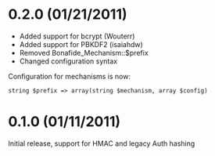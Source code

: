 # 0.2.0 (01/21/2011)

- Added support for bcrypt (Wouterr)
- Added support for PBKDF2 (isaiahdw)
- Removed Bonafide_Mechanism::$prefix
- Changed configuration syntax

Configuration for mechanisms is now:

    string $prefix => array(string $mechanism, array $config)

# 0.1.0 (01/11/2011)

Initial release, support for HMAC and legacy Auth hashing
